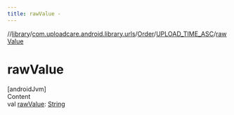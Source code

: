 ```yaml
---
title: rawValue -
---
```

//[library](../../../index.md)/[com.uploadcare.android.library.urls](../../index.md)/[Order](../index.md)/[UPLOAD_TIME_ASC](index.md)/[rawValue](raw-value.md)



# rawValue  
[androidJvm]  
Content  
val [rawValue](raw-value.md): [String](https://kotlinlang.org/api/latest/jvm/stdlib/kotlin/-string/index.html)  



